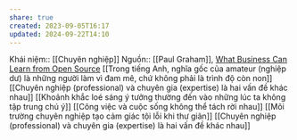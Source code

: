 ```yaml
---
share: true
created: 2023-09-05T16:17
updated: 2024-09-22T14:10
---
```

Khái niệm:: [[Chuyên nghiệp]]
Nguồn:: [[Paul Graham]], [What Business Can Learn from Open Source](http://www.paulgraham.com/opensource.html)
[[Trong tiếng Anh, nghĩa gốc của amateur (nghiệp dư) là những người làm vì đam mê, chứ không phải là trình độ còn non]]
[[Chuyên nghiệp (professional) và chuyên gia (expertise) là hai vấn đề khác nhau]]
[[Khoảnh khắc loé sáng ý tưởng thường đến vào những lúc ta không tập trung chú ý]]
[[Công việc và cuộc sống không thể tách rời nhau]]
[[Môi trường chuyên nghiệp tạo cảm giác tội lỗi khi thư giãn]] 
[[Chuyên nghiệp (professional) và chuyên gia (expertise) là hai vấn đề khác nhau]]